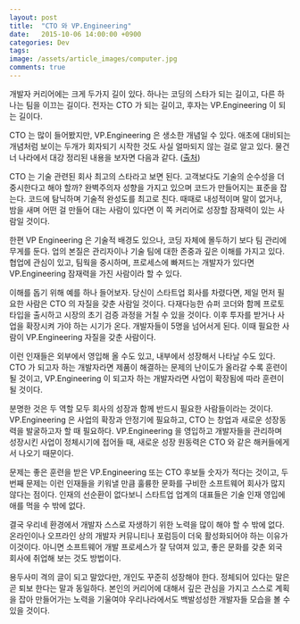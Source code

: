 ```yaml
---
layout: post
title:  "CTO 와 VP.Engineering"
date:   2015-10-06 14:00:00 +0900
categories: Dev
tags: 
image: /assets/article_images/computer.jpg
comments: true
---
```


개발자 커리어에는 크게 두가지 길이 있다. 하나는 코딩의 스타가 되는 길이고, 다른 하나는 팀을 이끄는 길이다. 전자는 CTO 가 되는 길이고, 후자는 VP.Engineering 이 되는 길이다.

CTO 는 많이 들어봤지만, VP.Engineering 은 생소한 개념일 수 있다. 애초에 대비되는 개념처럼 보이는 두개가 회자되기 시작한 것도 사실 얼마되지 않는 걸로 알고 있다. 물건너 나라에서 대강 정리된 내용을 보자면 다음과 같다. ([출처](http://www.bothsidesofthetable.com/want-to-know-difference-between-a-cto-and-a-vp-of-engineering/))

CTO 는 기술 관련된 회사 최고의 스타라고 보면 된다. 고객보다도 기술의 순수성을 더 중시한다고 해야 할까? 완벽주의자 성향을 가지고 있으며 코드가 만들어지는 표준을 잡는다. 코드에 탐닉하며 기술적 완성도를 최고로 친다. 때때로 내성적이며 말이 없거나, 밤을 새며 어떤 걸 만들어 대는 사람이 있다면 이 쪽 커리어로 성장할 잠재력이 있는 사람일 것이다.

한편 VP Engineering 은 기술적 배경도 있으나, 코딩 자체에 몰두하기 보다 팀 관리에 무게를 둔다. 업의 본질은 관리자이나 기술 팀에 대한 존중과 깊은 이해를 가지고 있다. 협업에 관심이 있고, 팀웍을 중시하며, 프로세스에 빠져드는 개발자가 있다면 VP.Engineering 잠재력을 가진 사람이라 할 수 있다.

이해를 돕기 위해 예를 하나 들어보자. 당신이 스타트업 회사를 차렸다면, 제일 먼저 필요한 사람은 CTO 의 자질을 갖춘 사람일 것이다. 다재다능한 슈퍼 코더와 함께 프로토타입을 출시하고 시장의 초기 검증 과정을 거칠 수 있을 것이다. 이후 투자를 받거나 사업을 확장시켜 가야 하는 시기가 온다. 개발자들이 5명을 넘어서게 된다. 이때 필요한 사람이 VP.Engineering 자질을 갖춘 사람이다.

이런 인재들은 외부에서 영입해 올 수도 있고, 내부에서 성장해서 나타날 수도 있다. CTO 가 되고자 하는 개발자라면 제품이 해결하는 문제의 난이도가 올라갈 수록 훈련이 될 것이고, VP.Engineering 이 되고자 하는 개발자라면 사업이 확장됨에 따라 훈련이 될 것이다.

분명한 것은 두 역할 모두 회사의 성장과 함께 반드시 필요한 사람들이라는 것이다. VP.Engineering 은 사업의 확장과 안정기에 필요하고, CTO 는 창업과 새로운 성장동력을 발굴하고자 할 때 필요하다. VP.Engineering 을 영입하고 개발자들을 관리하며 성장시킨 사업이 정체시기에 접어들 때, 새로운 성장 원동력은 CTO 와 같은 해커들에게서 나오기 때문이다. 

문제는 좋은 훈련을 받은 VP.Engineering 또는 CTO 후보들 숫자가 적다는 것이고, 두번째 문제는 이런 인재들을 키워낼 만큼 훌륭한 문화를 구비한 소프트웨어 회사가 많지 않다는 점이다. 인재의 선순환이 없다보니 스타트업 업계의 대표들은 기술 인재 영입에 애를 먹을 수 밖에 없다.

결국 우리네 환경에서 개발자 스스로 자생하기 위한 노력을 많이 해야 할 수 밖에 없다. 온라인이나 오프라인 상의 개발자 커뮤니티나 포럼등이 더욱 활성화되어야 하는 이유가 이것이다. 아니면 소프트웨어 개발 프로세스가 잘 닦여져 있고, 좋은 문화를 갖춘 외국 회사에 취업해 보는 것도 방법이다.

용두사미 격의 글이 되고 말았다만, 개인도 꾸준히 성장해야 한다. 정체되어 있다는 말은 곧 퇴보 한다는 말과 동일하다. 본인의 커리어에 대해서 깊은 관심을 가지고 스스로 계획을 잡아 만들어가는 노력을 기울여야 우리나라에서도 백발성성한 개발자들 모습을 볼 수 있을 것이다.

